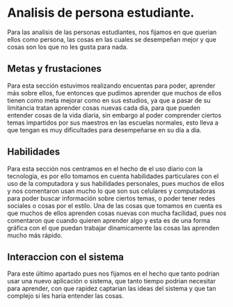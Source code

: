 # Analisis de persona estudiante.

Para las analisis de las personas estudiantes, nos fijamos en que querian ellos como persona, las cosas en las cuales se desempeñan mejor y que cosas son los que no les gusta para nada.

## Metas y frustaciones

Para esta sección estuvimos realizando encuentas para poder, aprender más sobre ellos, fue entonces que pudimos aprender que muchos de ellos tienen como meta mejorar como en sus estudios, ya que a pasar de su limitancia tratan aprender cosas nuevas cada dia, para que pueden entender cosas de la vida diaria, sin embargo al poder comprender ciertos temas impartidos por sus maestros en las escuelas normales, esto lleva a que tengan es muy dificultades para desempeñarse en su día a día.

## Habilidades

Para esta sección nos centramos en el hecho de el uso diario con la tecnologia, es por ello tomamos en cuenta habilidades particulares con el uso de la computadora y sus habilidades personales, pues muchos de ellos y nos comentaron usan mucho lo que son sus celulares y computadoras para poder buscar información sobre ciertos temas, o poder tener redes sociales o cosas por el estilo. Una de las cosas que tomamos en cuenta es que muchos de ellos aprenden cosas nuevas con mucha facilidad, pues nos comentaron que cuando quieren aprender algo y esta es de una forma gráfica con el que puedan trabajar dinamicamente las cosas las aprenden mucho más rápido.

## Interaccion con el sistema

Para este último apartado pues nos fijamos en el hecho que tanto podrian usar una nuevo aplicación o sistema, que tanto tiempo podrian necesitar para aprender, con que rapidez captarian las ideas del sistema y que tan complejo si les haria entender las cosas.